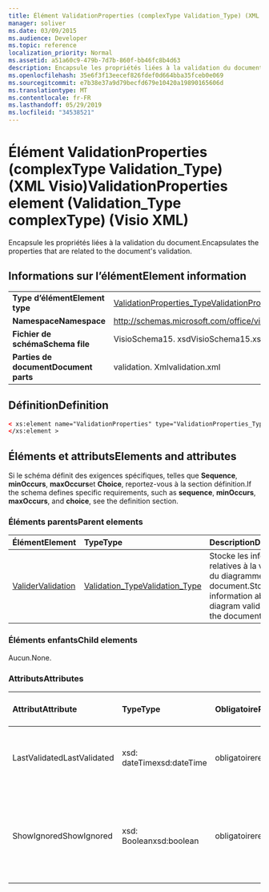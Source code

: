 ```yaml
---
title: Élément ValidationProperties (complexType Validation_Type) (XML Visio)
manager: soliver
ms.date: 03/09/2015
ms.audience: Developer
ms.topic: reference
localization_priority: Normal
ms.assetid: a51a60c9-479b-7d7b-860f-bb46fc8b4d63
description: Encapsule les propriétés liées à la validation du document.
ms.openlocfilehash: 35e6f3f13eecef826fdef0d664bba35fceb0e069
ms.sourcegitcommit: e7b38e37a9d79becfd679e10420a19890165606d
ms.translationtype: MT
ms.contentlocale: fr-FR
ms.lasthandoff: 05/29/2019
ms.locfileid: "34538521"
---
```

# <a name="validationproperties-element-validationtype-complextype-visio-xml"></a><span data-ttu-id="33f7a-103">Élément ValidationProperties (complexType Validation_Type) (XML Visio)</span><span class="sxs-lookup"><span data-stu-id="33f7a-103">ValidationProperties element (Validation_Type complexType) (Visio XML)</span></span>

<span data-ttu-id="33f7a-104">Encapsule les propriétés liées à la validation du document.</span><span class="sxs-lookup"><span data-stu-id="33f7a-104">Encapsulates the properties that are related to the document's validation.</span></span>
  
## <a name="element-information"></a><span data-ttu-id="33f7a-105">Informations sur l’élément</span><span class="sxs-lookup"><span data-stu-id="33f7a-105">Element information</span></span>

|||
|:-----|:-----|
|<span data-ttu-id="33f7a-106">**Type d’élément**</span><span class="sxs-lookup"><span data-stu-id="33f7a-106">**Element type**</span></span> <br/> |[<span data-ttu-id="33f7a-107">ValidationProperties_Type</span><span class="sxs-lookup"><span data-stu-id="33f7a-107">ValidationProperties_Type</span></span>](validationproperties_type-complextypevisio-xml.md) <br/> |
|<span data-ttu-id="33f7a-108">**Namespace**</span><span class="sxs-lookup"><span data-stu-id="33f7a-108">**Namespace**</span></span> <br/> |http://schemas.microsoft.com/office/visio/2012/main  <br/> |
|<span data-ttu-id="33f7a-109">**Fichier de schéma**</span><span class="sxs-lookup"><span data-stu-id="33f7a-109">**Schema file**</span></span> <br/> |<span data-ttu-id="33f7a-110">VisioSchema15. xsd</span><span class="sxs-lookup"><span data-stu-id="33f7a-110">VisioSchema15.xsd</span></span>  <br/> |
|<span data-ttu-id="33f7a-111">**Parties de document**</span><span class="sxs-lookup"><span data-stu-id="33f7a-111">**Document parts**</span></span> <br/> |<span data-ttu-id="33f7a-112">validation. Xml</span><span class="sxs-lookup"><span data-stu-id="33f7a-112">validation.xml</span></span>  <br/> |
   
## <a name="definition"></a><span data-ttu-id="33f7a-113">Définition</span><span class="sxs-lookup"><span data-stu-id="33f7a-113">Definition</span></span>

```XML
< xs:element name="ValidationProperties" type="ValidationProperties_Type" minOccurs="0" maxOccurs="1" >
</xs:element >
```

## <a name="elements-and-attributes"></a><span data-ttu-id="33f7a-114">Éléments et attributs</span><span class="sxs-lookup"><span data-stu-id="33f7a-114">Elements and attributes</span></span>

<span data-ttu-id="33f7a-115">Si le schéma définit des exigences spécifiques, telles que **Sequence**, **minOccurs**, **maxOccurs**et **Choice**, reportez-vous à la section définition.</span><span class="sxs-lookup"><span data-stu-id="33f7a-115">If the schema defines specific requirements, such as **sequence**, **minOccurs**, **maxOccurs**, and **choice**, see the definition section.</span></span> 
  
### <a name="parent-elements"></a><span data-ttu-id="33f7a-116">Éléments parents</span><span class="sxs-lookup"><span data-stu-id="33f7a-116">Parent elements</span></span>

|<span data-ttu-id="33f7a-117">**Élément**</span><span class="sxs-lookup"><span data-stu-id="33f7a-117">**Element**</span></span>|<span data-ttu-id="33f7a-118">**Type**</span><span class="sxs-lookup"><span data-stu-id="33f7a-118">**Type**</span></span>|<span data-ttu-id="33f7a-119">**Description**</span><span class="sxs-lookup"><span data-stu-id="33f7a-119">**Description**</span></span>|
|:-----|:-----|:-----|
|[<span data-ttu-id="33f7a-120">Valider</span><span class="sxs-lookup"><span data-stu-id="33f7a-120">Validation</span></span>](validation-elementvisio-xml.md) <br/> |[<span data-ttu-id="33f7a-121">Validation_Type</span><span class="sxs-lookup"><span data-stu-id="33f7a-121">Validation_Type</span></span>](validation_type-complextypevisio-xml.md) <br/> |<span data-ttu-id="33f7a-122">Stocke les informations relatives à la validation du diagramme pour le document.</span><span class="sxs-lookup"><span data-stu-id="33f7a-122">Stores information about diagram validation for the document.</span></span>  <br/> |
   
### <a name="child-elements"></a><span data-ttu-id="33f7a-123">Éléments enfants</span><span class="sxs-lookup"><span data-stu-id="33f7a-123">Child elements</span></span>

<span data-ttu-id="33f7a-124">Aucun.</span><span class="sxs-lookup"><span data-stu-id="33f7a-124">None.</span></span>
  
### <a name="attributes"></a><span data-ttu-id="33f7a-125">Attributs</span><span class="sxs-lookup"><span data-stu-id="33f7a-125">Attributes</span></span>

|<span data-ttu-id="33f7a-126">**Attribut**</span><span class="sxs-lookup"><span data-stu-id="33f7a-126">**Attribute**</span></span>|<span data-ttu-id="33f7a-127">**Type**</span><span class="sxs-lookup"><span data-stu-id="33f7a-127">**Type**</span></span>|<span data-ttu-id="33f7a-128">**Obligatoire**</span><span class="sxs-lookup"><span data-stu-id="33f7a-128">**Required**</span></span>|<span data-ttu-id="33f7a-129">**Description**</span><span class="sxs-lookup"><span data-stu-id="33f7a-129">**Description**</span></span>|<span data-ttu-id="33f7a-130">**Valeurs possibles**</span><span class="sxs-lookup"><span data-stu-id="33f7a-130">**Possible values**</span></span>|
|:-----|:-----|:-----|:-----|:-----|
|<span data-ttu-id="33f7a-131">LastValidated</span><span class="sxs-lookup"><span data-stu-id="33f7a-131">LastValidated</span></span>  <br/> |<span data-ttu-id="33f7a-132">xsd: dateTime</span><span class="sxs-lookup"><span data-stu-id="33f7a-132">xsd:dateTime</span></span>  <br/> |<span data-ttu-id="33f7a-133">obligatoire</span><span class="sxs-lookup"><span data-stu-id="33f7a-133">required</span></span>  <br/> |<span data-ttu-id="33f7a-134">Date et heure de la dernière validation du document.</span><span class="sxs-lookup"><span data-stu-id="33f7a-134">The date and time that the document was last validated.</span></span>  <br/> |<span data-ttu-id="33f7a-135">Valeurs du type xsd: dateTime.</span><span class="sxs-lookup"><span data-stu-id="33f7a-135">Values of the xsd:dateTime type.</span></span>  <br/> |
|<span data-ttu-id="33f7a-136">ShowIgnored</span><span class="sxs-lookup"><span data-stu-id="33f7a-136">ShowIgnored</span></span>  <br/> |<span data-ttu-id="33f7a-137">xsd: Boolean</span><span class="sxs-lookup"><span data-stu-id="33f7a-137">xsd:boolean</span></span>  <br/> |<span data-ttu-id="33f7a-138">obligatoire</span><span class="sxs-lookup"><span data-stu-id="33f7a-138">required</span></span>  <br/> |<span data-ttu-id="33f7a-139">Spécifie s’il faut afficher les problèmes de validation ignorés dans la fenêtre problèmes.</span><span class="sxs-lookup"><span data-stu-id="33f7a-139">Specifies whether to show ignored validation issues in the Issues window.</span></span>  <br/> |<span data-ttu-id="33f7a-140">Valeurs du type xsd: Boolean.</span><span class="sxs-lookup"><span data-stu-id="33f7a-140">Values of the xsd:boolean type.</span></span>  <br/> |
   

